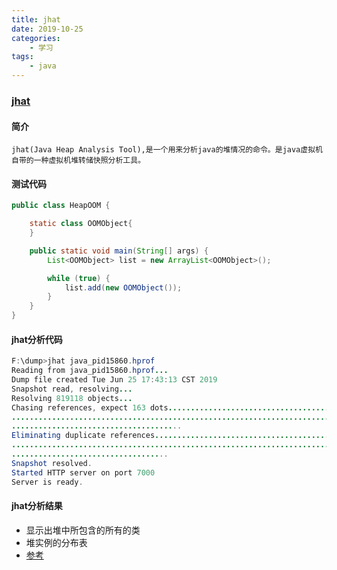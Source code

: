 ```yaml
---
title: jhat
date: 2019-10-25
categories:
    - 学习
tags:
    - java
---
```


### [jhat](https://www.jianshu.com/p/2c5ba79d8889)

#### 简介

    jhat(Java Heap Analysis Tool),是一个用来分析java的堆情况的命令。是java虚拟机自带的一种虚拟机堆转储快照分析工具。

#### 测试代码

``` java
public class HeapOOM {

    static class OOMObject{
    }

    public static void main(String[] args) {
        List<OOMObject> list = new ArrayList<OOMObject>();

        while (true) {
            list.add(new OOMObject());
        }
    }
}
```

#### jhat分析代码

``` java
F:\dump>jhat java_pid15860.hprof
Reading from java_pid15860.hprof...
Dump file created Tue Jun 25 17:43:13 CST 2019
Snapshot read, resolving...
Resolving 819118 objects...
Chasing references, expect 163 dots.............................................
................................................................................
......................................
Eliminating duplicate references................................................
................................................................................
...................................
Snapshot resolved.
Started HTTP server on port 7000
Server is ready.
```

#### jhat分析结果

* 显示出堆中所包含的所有的类
* 堆实例的分布表
* [参考](https://www.cnblogs.com/baihuitestsoftware/articles/6406271.html)
  